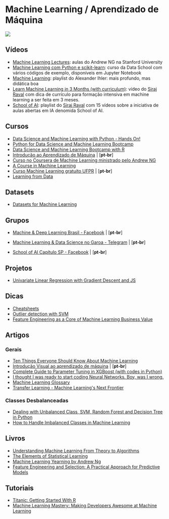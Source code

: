 # Machine Learning /  Aprendizado de Máquina

![](https://media.giphy.com/media/4TtTVTmBoXp8txRU0C/giphy.gif)

## Vídeos

- [Machine Learning Lectures](https://www.youtube.com/watch?v=UzxYlbK2c7E&list=PLJ_CMbwA6bT-n1W0mgOlYwccZ-j6gBXqE): aulas do Andrew NG na Stanford University
- [Machine Learning com Python e scikit-learn](https://www.youtube.com/watch?v=elojMnjn4kk&list=PL5-da3qGB5ICeMbQuqbbCOQWcS6OYBr5A): curso da Data School com vários códigos de exemplo, disponíveis em Jupyter Notebook
- [Machine Learning](https://www.youtube.com/playlist?list=PLaXDtXvwY-oDvedS3f4HW0b4KxqpJ_imw): playlist do Alexander Ihler: mais profundo, mas didática boa
- [Learn Machine Learning in 3 Months (with curriculum)](https://www.youtube.com/watch?v=Cr6VqTRO1v0): vídeo do [Siraj Raval](https://www.youtube.com/channel/UCWN3xxRkmTPmbKwht9FuE5A) com dica de currículo para formação intensiva em machine learning a ser feita em 3 meses.
- [School of AI](https://www.youtube.com/watch?v=ARy91XqIWpk&list=PL2-dafEMk2A4kRa2qZWxSTAXE7Q0k4qjF): playlist do [Siraj Raval](https://www.youtube.com/channel/UCWN3xxRkmTPmbKwht9FuE5A) com 15 vídeos sobre a iniciativa de aulas abertas em IA denomida School of AI.

## Cursos

- [Data Science and Machine Learning with Python - Hands On!](https://www.udemy.com/data-science-and-machine-learning-with-python-hands-on/)
- [Python for Data Science and Machine Learning Bootcamp](https://www.udemy.com/python-for-data-science-and-machine-learning-bootcamp/)
- [Data Science and Machine Learning Bootcamp with R](https://www.udemy.com/data-science-and-machine-learning-bootcamp-with-r/)
- [Introdução ao Aprendizado de Máquina](https://br.udacity.com/course/intro-to-machine-learning--ud120/) | [**pt-br**]
- [Curso no Coursera de Machine Learning ministrado pelo Andrew NG](https://pt.coursera.org/learn/machine-learning)
- [A Course in Machine Learning](http://ciml.info/)
- [Curso Machine Learning gratuito UFPR](http://cursos.leg.ufpr.br/ML4all/1parte/) | [**pt-br**]
- [Learning from Data](https://work.caltech.edu/telecourse.html)


## Datasets

- [Datasets for Machine Learning](https://docs.google.com/spreadsheets/d/1AQvZ7-Kg0lSZtG1wlgbIsrm90HaTZrJGQMz-uKRRlFw/edit#gid=0)

## Grupos

- [Machine & Deep Learning Brasil - Facebook](https://www.facebook.com/groups/machinedeeplearningbrasil/) | [**pt-br**]

- [Machine Learning & Data Science no Garoa - Telegram](https://t.me/dsmlbr) | [**pt-br**]

- [School of AI Capítulo SP - Facebook](https://www.facebook.com/groups/spschoolofai/) | [**pt-br**]
 

## Projetos

- [Univariate Linear Regression with Gradient Descent and JS](https://github.com/javascript-machine-learning/univariate-linear-regression-gradient-descent-javascript)

## Dicas

- [Cheatsheets](https://stanford.edu/~shervine/teaching/cs-229.html)
- [Outlier detection with SVM](https://machinelearningphd.com/outlier-detection-svm/)
- [Feature Engineering as a Core of Machine Learning Business Value](https://indatalabs.com/blog/data-science/feature-engineering-machine-learning-value#Tmcyp1TsPOMhGCBq.99)


## Artigos

### Gerais

 - [Ten Things Everyone Should Know About Machine Learning](https://www.forbes.com/sites/quora/2017/09/06/ten-things-everyone-should-know-about-machine-learning/#1f1ae48a4e9e)
 - [Introdução Visual ao aprendizado de máquina](http://www.r2d3.us/uma-introducao-visual-ao-aprendizado-de-maquina-1/) | [**pt-br**]
 - [Complete Guide to Parameter Tuning in XGBoost (with codes in Python)](https://www.analyticsvidhya.com/blog/2016/03/complete-guide-parameter-tuning-xgboost-with-codes-python/)
 - [I thought I was ready to start coding Neural Networks. Boy, was I wrong.](https://www.linkedin.com/pulse/i-thought-ready-start-coding-neural-networks-boy-wrong-tim-g%C3%BClke/?trackingId=U8FeIMV3JkhPqefE8iU2gQ%3D%3D&lipi=urn%3Ali%3Apage%3Ad_flagship3_feed%3BUD4Qv5VUShmFJpTbtzvOfA%3D%3D&licu=urn%3Ali%3Acontrol%3Ad_flagship3_feed-object)
 - [Machine Learning Glossary](https://developers.google.com/machine-learning/glossary/)
 - [Transfer Learning - Machine Learning's Next Frontier](http://ruder.io/transfer-learning/)

### Classes Desbalanceadas

 - [Dealing with Unbalanced Class, SVM, Random Forest and Decision Tree in Python](http://bigdata-madesimple.com/dealing-with-unbalanced-class-svm-random-forest-and-decision-tree-in-python/)
 - [How to Handle Imbalanced Classes in Machine Learning](https://elitedatascience.com/imbalanced-classes)

## Livros

 - [Understanding Machine Learning From Theory to Algorithms](http://www.cs.huji.ac.il/~shais/UnderstandingMachineLearning/understanding-machine-learning-theory-algorithms.pdf)
 - [The Elements of Statistical Learning](http://web.stanford.edu/~hastie/ElemStatLearn/printings/ESLII_print12.pdf)
 - [Machine Learning Yearning by Andrew Ng](https://gallery.mailchimp.com/dc3a7ef4d750c0abfc19202a3/files/5dd91615-3b3f-4f5d-bbfb-4ebd8608d330/Ng_MLY01_13.pdf)
 - [Feature Engineering and Selection: A Practical Approach for Predictive Models](https://bookdown.org/max/FES/)

## Tutoriais

  - [Titanic: Getting Started With R](http://trevorstephens.com/kaggle-titanic-tutorial/getting-started-with-r/)
  - [Machine Learning Mastery: Making Developers Awesome at Machine Learning](https://machinelearningmastery.com/start-here/)

